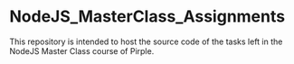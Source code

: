 # NodeJS_MasterClass_Assignments
This repository is intended to host the source code of the tasks left in the NodeJS Master Class course of Pirple.
